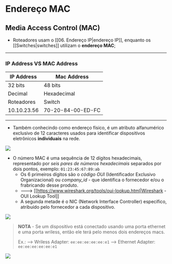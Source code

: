 # Endereço MAC

## Media Access Control (MAC)

- Roteadores usam o [[06. Endereço IP|endereço IP]], enquanto os [[Switches|switches]] utilizam o **endereço MAC**;

---
### IP Address VS MAC Address

| IP Address  | Mac Address       |
| ----------- | ----------------- |
| 32 bits     | 48 bits           |
| Decimal     | Hexadecimal       |
| Roteadores  | Switch            |
| 10.10.23.56 | 70-20-84-00-ED-FC |

---
- Também conhecindo como endereço físico, é um atributo alfanumérico exclusivo de 12 caracteres usados para identificar dispositivos eletrônicos **individuais** na rede.

<img src="https://www.scaler.com/topics/images/what-is-mac-address_thumbnail.webp">


- O número MAC é uma sequência de 12 dígitos hexadecimais, representado por *seis pares de números hexadecimais* separados por dois pontos, exemplo: `01:23:45:67:89:ab`
	- Os 6 primeiros dígitos são o *código OUI* (Identificador Exclusivo Organizacional) ou *company_id* - que identifica o fornecedor e/ou o frabricando desse produto.
	- --->  [[https://www.wireshark.org/tools/oui-lookup.html|Wireshark - OUI Lookup Tool]]
	- A segunda metade é o NIC (Network Interface Controller) específico, atribuído pelo fornecedor a cada dispositivo.

<img src="https://media.geeksforgeeks.org/wp-content/uploads/mac.jpg">

> **NOTA** - Se um dispositivo está conectado usando uma porta ethernet e uma porta wriless, então ele terá pelo menos dois endereços macs.
> 
> Ex.:
> --> Wriless Adapter: `ee:ee:ee:ee:ee:e1`
> --> Ethernet Adapter: `ee:ee:ee:ee:ee:e1`


<img src="https://i0.wp.com/learntomato.flashrouters.com/wp-content/uploads/MAC-address-hardware.jpg?resize=560%2C315&ssl=1">


